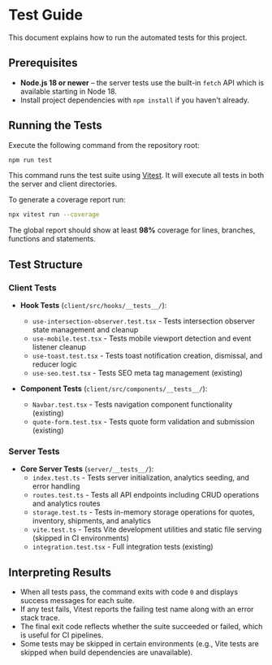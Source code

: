 # Test Guide

This document explains how to run the automated tests for this project.

## Prerequisites

- **Node.js 18 or newer** – the server tests use the built-in `fetch` API which is available starting in Node 18.
- Install project dependencies with `npm install` if you haven't already.

## Running the Tests

Execute the following command from the repository root:

```bash
npm run test
```

This command runs the test suite using [Vitest](https://vitest.dev/). It will execute all tests in both the server and client directories.

To generate a coverage report run:

```bash
npx vitest run --coverage
```

The global report should show at least **98%** coverage for lines, branches, functions and statements.

## Test Structure

### Client Tests
- **Hook Tests** (`client/src/hooks/__tests__/`):
  - `use-intersection-observer.test.tsx` - Tests intersection observer state management and cleanup
  - `use-mobile.test.tsx` - Tests mobile viewport detection and event listener cleanup
  - `use-toast.test.tsx` - Tests toast notification creation, dismissal, and reducer logic
  - `use-seo.test.tsx` - Tests SEO meta tag management (existing)

- **Component Tests** (`client/src/components/__tests__/`):
  - `Navbar.test.tsx` - Tests navigation component functionality (existing)
  - `quote-form.test.tsx` - Tests quote form validation and submission (existing)

### Server Tests
- **Core Server Tests** (`server/__tests__/`):
  - `index.test.ts` - Tests server initialization, analytics seeding, and error handling
  - `routes.test.ts` - Tests all API endpoints including CRUD operations and analytics routes
  - `storage.test.ts` - Tests in-memory storage operations for quotes, inventory, shipments, and analytics
  - `vite.test.ts` - Tests Vite development utilities and static file serving (skipped in CI environments)
  - `integration.test.tsx` - Full integration tests (existing)

## Interpreting Results

- When all tests pass, the command exits with code `0` and displays success messages for each suite.
- If any test fails, Vitest reports the failing test name along with an error stack trace.
- The final exit code reflects whether the suite succeeded or failed, which is useful for CI pipelines.
- Some tests may be skipped in certain environments (e.g., Vite tests are skipped when build dependencies are unavailable).
